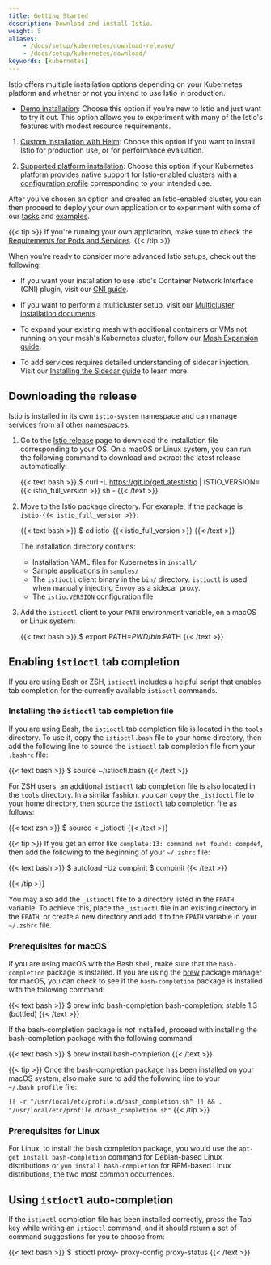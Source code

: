 ```yaml
---
title: Getting Started
description: Download and install Istio.
weight: 5
aliases:
    - /docs/setup/kubernetes/download-release/
    - /docs/setup/kubernetes/download/
keywords: [kubernetes]
---
```


Istio offers multiple installation options depending on your Kubernetes platform and
whether or not you intend to use Istio in production.

- [Demo installation](/docs/setup/kubernetes/install/kubernetes/):
   Choose this option if you're new to Istio and just want to try it out.
   This option allows you to experiment with many of the Istio's features with modest resource requirements.

1. [Custom installation with Helm](/docs/setup/kubernetes/install/helm/):
   Choose this option if you want to install Istio for production use, or for performance evaluation.

1. [Supported platform installation](/docs/setup/kubernetes/install/platform/):
   Choose this option if your Kubernetes platform provides native support for Istio-enabled clusters
   with a [configuration profile](/docs/setup/kubernetes/additional-setup/config-profiles/)
   corresponding to your intended use.

After you've chosen an option and created an Istio-enabled cluster, you can then proceed to deploy
your own application or to experiment with some of our [tasks](/docs/tasks/) and [examples](/docs/examples/).

{{< tip >}}
If you're running your own application, make sure to
check the [Requirements for Pods and Services](/docs/setup/kubernetes/additional-setup/requirements/).
{{< /tip >}}

When you're ready to consider more advanced Istio setups, check out the following:

- If you want your installation to use Istio's Container Network Interface
(CNI) plugin, visit our [CNI guide](/docs/setup/kubernetes/additional-setup/cni/).

- If you want to perform a multicluster setup, visit our
[Multicluster installation documents](/docs/setup/kubernetes/install/multicluster/).

- To expand your existing mesh with additional containers or VMs not running on
your mesh's Kubernetes cluster, follow our [Mesh Expansion guide](/docs/setup/kubernetes/additional-setup/mesh-expansion/).

- To add services requires detailed understanding of sidecar injection. Visit our
[Installing the Sidecar guide](/docs/setup/kubernetes/additional-setup/sidecar-injection/)
to learn more.

## Downloading the release

Istio is installed in its own `istio-system` namespace and can manage
services from all other namespaces.

1.  Go to the [Istio release](https://github.com/istio/istio/releases) page to
    download the installation file corresponding to your OS. On a macOS or
    Linux system, you can run the following command to download and
    extract the latest release automatically:

    {{< text bash >}}
    $ curl -L https://git.io/getLatestIstio | ISTIO_VERSION={{< istio_full_version >}} sh -
    {{< /text >}}

1.  Move to the Istio package directory. For example, if the package is
    `istio-{{< istio_full_version >}}`:

    {{< text bash >}}
    $ cd istio-{{< istio_full_version >}}
    {{< /text >}}

    The installation directory contains:

    - Installation YAML files for Kubernetes in `install/`
    - Sample applications in `samples/`
    - The `istioctl` client binary in the `bin/` directory. `istioctl` is
      used when manually injecting Envoy as a sidecar proxy.
    - The `istio.VERSION` configuration file

1.  Add the `istioctl` client to your `PATH` environment variable, on a macOS or
    Linux system:

    {{< text bash >}}
    $ export PATH=$PWD/bin:$PATH
    {{< /text >}}

## Enabling `istioctl` tab completion

If you are using Bash or ZSH, `istioctl` includes a helpful script that enables tab completion for the currently available `istioctl` commands.

### Installing the `istioctl` tab completion file

If you are using Bash, the `istioctl` tab completion file is located in the `tools` directory. To use it, copy the `istioctl.bash` file to your home directory, then add the following line to source the `istioctl` tab completion file from your `.bashrc` file:

{{< text bash >}}
$ source ~/istioctl.bash
{{< /text >}}

For ZSH users, an additional `istioctl` tab completion file is also located in the `tools` directory. In a similar fashion, you can copy the `_istioctl` file to your home directory, then source the `istioctl` tab completion file as follows:

{{< text zsh >}}
$ source < _istioctl
{{< /text >}}

{{< tip >}}
If you get an error like `complete:13: command not found: compdef`, then add the following to the beginning of your `~/.zshrc` file:

{{< text bash >}}
$ autoload -Uz compinit
$ compinit
{{< /text >}}

{{< /tip >}}

You may also add the `_istioctl` file to a directory listed in the `FPATH` variable. To achieve this, place the `_istioctl` file in an existing directory in the `FPATH`, or create a new directory and add it to the `FPATH` variable in your `~/.zshrc` file.

### Prerequisites for macOS

If you are using macOS with the Bash shell, make sure that the `bash-completion` package is installed. If you are using the [brew](https://brew.sh) package manager for macOS, you can check to see if the `bash-completion` package is installed with the following command:

{{< text bash >}}
$ brew info bash-completion
bash-completion: stable 1.3 (bottled)
{{< /text >}}

If the bash-completion package is _not_ installed, proceed with installing the bash-completion package with the following command:

{{< text bash >}}
$ brew install bash-completion
{{< /text >}}

{{< tip >}}
Once the bash-completion package has been installed on your macOS system, also make sure to add the following line to your `~/.bash_profile` file:

`[[ -r "/usr/local/etc/profile.d/bash_completion.sh" ]] && . "/usr/local/etc/profile.d/bash_completion.sh"`
{{< /tip >}}

### Prerequisites for Linux

For Linux, to install the bash completion package, you would use the `apt-get install bash-completion` command for Debian-based Linux distributions or `yum install bash-completion` for RPM-based Linux distributions, the two most common occurrences.

## Using `istioctl` auto-completion

If the `istioctl` completion file has been installed correctly, press the Tab key while writing an `istioctl` command, and it should return a set of command suggestions for you to choose from:

{{< text bash >}}
$ istioctl proxy-<TAB>
proxy-config proxy-status
{{< /text >}}
